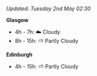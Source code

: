*Updated: Tuesday 2nd May 02:30*

**Glasgow**

* 4h - 7h: :cloud: Cloudy
* 8h - 15h: :partly_sunny: Partly Cloudy

**Edinburgh**

* 4h - 15h: :partly_sunny: Partly Cloudy
